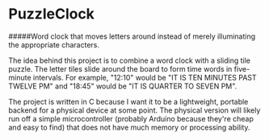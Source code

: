 # PuzzleClock
#####Word clock that moves letters around instead of merely illuminating the appropriate characters.

The idea behind this project is to combine a word clock with a sliding tile puzzle.  The letter tiles slide around the board to form time
words in five-minute intervals.  For example, "12:10" would be "IT IS TEN MINUTES PAST TWELVE PM" and "18:45" would be "IT IS QUARTER TO
SEVEN PM".

The project is written in C because I want it to be a lightweight, portable backend for a physical device at some point.  The physical
version will likely run off a simple microcontroller (probably Arduino because they're cheap and easy to find) that does not have much
memory or processing ability.

